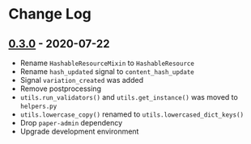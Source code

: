# Change Log

## [0.3.0](https://github.com/dldevinc/paper-uploads/tree/v0.3.0) - 2020-07-22
- Rename `HashableResourceMixin` to `HashableResource`
- Rename `hash_updated` signal to `content_hash_update`
- Signal `variation_created` was added
- Remove postprocessing
- `utils.run_validators()` and `utils.get_instance()` was moved to `helpers.py`
- `utils.lowercase_copy()` renamed to `utils.lowercased_dict_keys()`
- Drop `paper-admin` dependency
- Upgrade development environment
